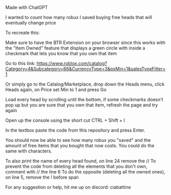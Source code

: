 Made with ChatGPT

I wanted to count how many robux I saved buying free heads that will eventually change price

To recreate this:

Make sure to have the BTR Extension on your browser since this works with the "Item Owned" feature that displays a green circle with inside a checkmark that lets you know that you own that item

Go to this link:
https://www.roblox.com/catalog?Category=4&Subcategory=66&CurrencyType=3&pxMin=1&salesTypeFilter=1

Or simply go to the Catalog/Marketplace, drop down the Heads menu, click Heads again, on Price set Min to 1 and press Go

Load every head by scrolling until the bottom, if some checkmarks doesn't pop up but you are sure that you own that item, refresh the page and try again

Open up the console using the short cut CTRL + Shift + I

In the textbox paste the code from this repository and press Enter.

You should now be able to see how many robux you "saved" and the amount of free items that you bought that now costs. You could do the same with characters.

To also print the name of every head found, on line 24 remove the //
To prevent the code from deleting all the elements that you don't own, comment with // the line 6
To do the opposite (deleting all the owned ones), on line 5, remove the ! before span

For any suggestion or help, hit me up on discord: ciabattine
